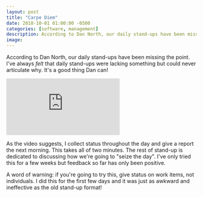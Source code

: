 ```yaml
---
layout: post
title: "Carpe Diem"
date: 2018-10-01 01:00:00 -0500
categories: [software, management]
description: According to Dan North, our daily stand-ups have been missing the point. I've always _felt_ that daily stand-ups were lacking something but could never articulate why. It's a good thing Dan can! 
image: 
---
```


According to Dan North, our daily stand-ups have been missing the point. I've always _felt_ that daily stand-ups were lacking something but could never articulate why. It's a good thing Dan can!

<iframe src="https://www.youtube.com/embed/lvs7VEsQzKY?start=1829" frameborder="0" allow="encrypted-media" allowfullscreen></iframe>

As the video suggests, I collect status throughout the day and give a report the next morning. This takes all of two minutes. The rest of stand-up is dedicated to discussing how we're going to "seize the day". I've only tried this for a few weeks but feedback so far has only been positive.

A word of warning: if you're going to try this, give status on work items, not individuals. I did this for the first few days and it was just as awkward and ineffective as the old stand-up format!